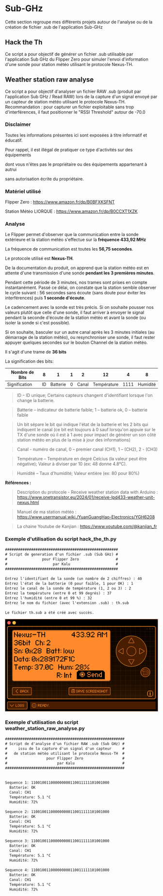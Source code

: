 # Sub-GHz
Cette section regroupe mes différents projets autour de l'analyse ou de la création de fichier .sub de l'application Sub-GHz

## Hack the Th
Ce script a pour objectif de générer un fichier .sub utilisable par l'application Sub GHz du Flipper Zero
pour simuler l'envoi d'information d'une sonde pour station météo utilisant le protocole Nexus-TH.

## Weather station raw analyse
Ce script a pour objectif d'analyser un fichier RAW .sub (produit par l'application Sub GHz / Read RAW) lors de la capture d'un signal envoyé par un capteur de station météo utilisant le protocole Nexus-TH.
Recommandation : pour capturer un fichier exploitable sans trop d'interférences, il faut positionner le "RSSI Threshold" autour de  -70.0

### Disclaimer
Toutes les informations présentes ici sont exposées à titre informatif et éducatif.

Pour rappel, il est illégal de pratiquer ce type d'activités sur des équipements

dont vous n'êtes pas le propriétaire ou des équipements appartenant à autrui 

sans autorisation écrite du propriétaire. 


### Matériel utilisé
Flipper Zero : https://www.amazon.fr/dp/B0BFXKSFNT

Station Météo LIORQUE : https://www.amazon.fr/dp/B0CCXT1XZK


### Analyse

Le Flipper permet d'observer que la communication entre la sonde extérieure et la station météo s'effectue sur la **fréquence 433,92 MHz**

La fréquence de communication est toutes les **56,75 secondes**.

Le protocole utilisé est **Nexus-TH**.

De la documentation du produit, on apprend que la station météo est en attente d'une transmission d'une sonde **pendant les 3 premières minutes**.

Pendant cette période de 3 minutes, nos trames sont prises en compte instantanément.
Passé ce délai, on constate que la station semble observer le cycle suivant : 56 secondes sans écoute (sans doute pour éviter les interférences) puis **1 seconde d'écoute**. 

Le cadencement avec la sonde est très précis. Si on souhaite pousser nos valeurs plutôt que celle d'une sonde, il faut arriver à envoyer le signal pendant la seconde d'écoute  de la station météo et avant la sonde (ou isoler la sonde si c'est possible).

Si on souhaite, basculer sur un autre canal après les 3 minutes initiales (au démarrage de la station météo), ou resynchroniser une sonde, il faut rester appuyer quelques secondes sur le bouton Channel de la station météo.

Il s'agit d'une trame de **36 bits**


La signification des bits:

|     Nombre de Bits    	| 8  |     1     | 1 |  2  |    12     |  4  |     8     |
|-------------------------|----|----------|---|-------|-------------|------|----------|
|    Signification        | ID | Batterie | 0 | Canal | Température | 1111 | Humidité |

>ID – ID unique; Certains capteurs changent d'identifiant lorsque l'on change la batterie.

>Batterie – indicateur de batterie faible; 1 – batterie ok, 0 – batterie faible

>Un bit sépare le bit qui indique l'état de la batterie et les 2 bits qui indiquent le canal (ce bit est toujours à 0 sauf lorsqu'on appuie sur le TX d'une sonde où il est à 1 avec pour impact de générer un son côté station météo en plus de la mise à jour des informations)

>Canal - numéro de canal, 0 – premier canal (CH1), 1 – (CH2), 2 - (CH3)

>Température – Température en degré Celcius (la valeur peut être négative); Valeur à diviser par 10 (ex: 48 donne 4.8°C).

>Humidité – Taux d'humidité; Valeur entière (ex: 80 pour 80%)


**Références :**
>Description du protocole - Receive weather station data with Arduino : https://www.onetransistor.eu/2024/01/receive-lpd433-weather-unit-nexus.html

>Manuel de ma station météo : https://www.usermanual.wiki./YuanGuangHao-Electronics/YGH6208

>La chaine Youtube de Kanjian : https://www.youtube.com/@kanjian_fr

### Exemple d'utilisation du script hack_the_th.py
```
####################################################
# Script de generation d'un fichier .sub (Sub GHz) #
#                pour Flipper Zero                 #
#                     par Kalu                     #
####################################################

Entrez l'identifiant de la sonde (un nombre de 2 chiffres) : 40
Entrez l'état de la batterie (0 pour faible, 1 pour OK) : 1
Entrez le canal de la sonde de température (1, 2 ou 3) : 2
Entrez la température (entre 0 et 99 degrés) : 37
Entrez l'humidité (entre 0 et 99 %) : 32
Entrez le nom du fichier (avec l'extension .sub) : th.sub

Le fichier th.sub a été créé avec succès.
```

![Envoi du fichier th.sub](https://github.com/kal-u/FlipperZero/blob/main/Sub-GHz/flipper_subGHz_Nexus-TH.png)

### Exemple d'utilisation du script weather_station_raw_analyse.py
```
#######################################################
# Script de d'analyse d'un fichier RAW .sub (Sub GHz) #
#     issu de la capture d'un signal d'un capteur     #
#   de station météo utilisant le protocole Nexus-TH  #
#                  pour Flipper Zero                  #
#                       par Kalu                      #
#######################################################


Sequence 1: 110010011000000000110011111101001000
  Batterie: OK
  Canal: CH1
  Température: 5.1 °C
  Humidité: 72%

Sequence 2: 110010011000000000110011111101001000
  Batterie: OK
  Canal: CH1
  Température: 5.1 °C
  Humidité: 72%

Sequence 3: 110010011000000000110011111101001000
  Batterie: OK
  Canal: CH1
  Température: 5.1 °C
  Humidité: 72%

Sequence 4: 110010011000000000110011111101001000
  Batterie: OK
  Canal: CH1
  Température: 5.1 °C
  Humidité: 72%

```
